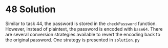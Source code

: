 # 48 Solution
Similar to task 44, the password is stored in the `checkPassword` function. However, instead of plaintext, the password is encoded with `base64`. There are several conversion strategies available to revert the encoding back to the original password. One strategy is presented in `solution.py`